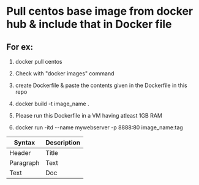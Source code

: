 # Pull centos base image from docker hub & include that in Docker file 

## For ex: 
1. docker pull centos

2. Check with "docker images" command

3. create Dockerfile & paste the contents given in the Dockerfile in this repo

4. docker build -t image_name .

5. Please run this Dockerfile in a VM having atleast 1GB RAM

6. docker run -itd --name mywebserver -p 8888:80 image_name:tag

| Syntax | Description |
| --- | ----------- |
| Header | Title |
| Paragraph | Text |
| Text | Doc |
